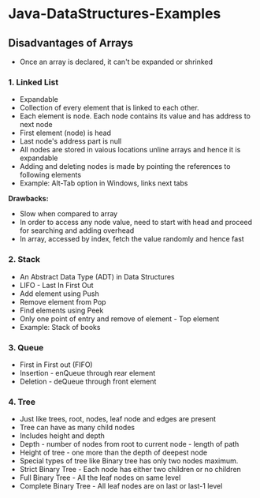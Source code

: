 # Java-DataStructures-Examples

## Disadvantages of Arrays
- Once an array is declared, it can't be expanded or shrinked

### 1. Linked List

- Expandable
- Collection of every element that is linked to each other.
- Each element is node. Each node contains its value and has address to next node
- First element (node) is head
- Last node's address part is null
- All nodes are stored in vaious locations unline arrays and hence it is expandable
- Adding and deleting nodes is made by pointing the references to following elements
- Example: Alt-Tab option in Windows, links next tabs

**Drawbacks:** 
- Slow when compared to array
- In order to access any node value, need to start with head and proceed for searching and adding overhead
- In array, accessed by index, fetch the value randomly and hence fast

### 2. Stack

- An Abstract Data Type (ADT) in Data Structures
- LIFO - Last In First Out
- Add element using Push
- Remove element from Pop
- Find elements using Peek
- Only one point of entry and remove of element - Top element
- Example: Stack of books

### 3. Queue

- First in First out (FIFO)
- Insertion - enQueue through rear element
- Deletion - deQueue through front element

### 4. Tree

- Just like trees, root, nodes, leaf node and edges are present
- Tree can have as many child nodes
- Includes height and depth
- Depth - number of nodes from root to current node - length of path
- Height of tree - one more than the depth of deepest node
- Special types of tree like Binary tree has only two nodes maximum.
- Strict Binary Tree - Each node has either two children or no children
- Full Binary Tree - All the leaf nodes on same level
- Complete Binary Tree - All leaf nodes are on last or last-1 level